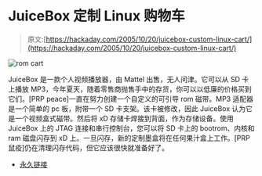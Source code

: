 # JuiceBox 定制 Linux 购物车

> 原文:[https://hackaday.com/2005/10/20/juicebox-custom-linux-cart/](https://hackaday.com/2005/10/20/juicebox-custom-linux-cart/)

![rom cart](../Images/c7ad02332d0947df001d5e43436f84d4.png)

JuiceBox 是一款个人视频播放器，由 Mattel 出售，无人问津。它可以从 SD 卡上播放 MP3，今年夏天，随着零售商抛售手中的存货，你可以以低廉的价格买到它们。[PRP peace]一直在努力创建一个自定义的可引导 rom 磁带。MP3 适配器是一个简单的 pc 板，附带一个 SD 卡支架。该卡被修改，因此 JuiceBox 认为它是一个视频盒式磁带。然后将 xD 存储卡焊接到背面，作为存储设备。使用 JuiceBox 上的 JTAG 连接和串行控制台，您可以将 SD 卡上的 bootrom、内核和 ram 磁盘闪存到 xD 上。一旦闪存，新的定制墨盒将在任何果汁盒上工作。[PRP 鼠疫]仍在清理闪存代码，但它应该很快就准备好了。

*   [永久链接](http://www.elinux.org/wiki/JuiceBoxUMDCart)